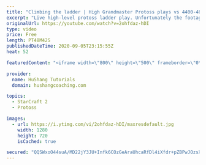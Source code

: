 ```yaml
---
title: "Climbing the ladder | High Grandmaster Protoss plays vs 4400-4800 players"
excerpt: "Live high-level protoss ladder play. Unfortunately the footage came out quite choppy at some points and I was considering just not posting today, but I will post it anyways in case a few of you want to watch still. I'm trying to figure out what the cause of the lag is and hopefully I can get some cleaner"
originalUrl: https://youtube.com/watch?v=2ohfdaz-hDI
type: video
price: Free
length: PT48M42S
publishedDateTime: 2020-09-05T23:15:55Z
heat: 52

featuredContent: "<iframe width=\"800\" height=\"500\" frameborder=\"0\" src=\"https://www.youtube.com/embed/2ohfdaz-hDI\" allow=\"accelerometer; autoplay; encrypted-media; gyroscope; picture-in-picture\" allowfullscreen></iframe>"

provider:
  name: HuShang Tutorials
  domain: hushangcoaching.com

topics:
  - StarCraft 2
  - Protoss

images:
  - url: https://i.ytimg.com/vi/2ohfdaz-hDI/maxresdefault.jpg
    width: 1280
    height: 720
    isCached: true

secured: "QQSWxoO44suA/MD22jY3JU+Infk6COzGeAraUhcaRfDl4iXfdr+pZBPwJOzsXLTEXHVsS/GurLUlmOzEn0FAz5dIq6YeXjDvXJZ0JlF8e4DRhI7Wvii8HP4VKxzomET1TR6+UtI3o57xOMdAfxf6V6ZGkQxFO2WPTKE4NF68JVhoU9wFWJchA1fVNGgpvg/qirIu5+NFiLXXP+fwVu4eQ5KRTuqaEKMytX8pMix5uz1S4XXkHFtt42Im1EISRdcMVdKZ4nNN5TFIqW6GNwPJC72lRdzx8/9wZm/jtspmMTSRuFWYE5tUTWbNVQS7zuaVi+yDfUgDLsFFHHu2VSNq2A5YqloJzW/GzRpkb4EjqhIv2idZVqS0X1XJ2lj1RN1VviPCE3DQmuFcPPZnZYxH8JY4d+WA2x9rtjX1l4a/E7U=;FKRdpYYnx9KIdQW+EjVg1w=="
---
```


